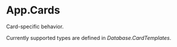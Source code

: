 ﻿# App.Cards

Card-specific behavior.

Currently supported types are defined in _Database.CardTemplates_.

